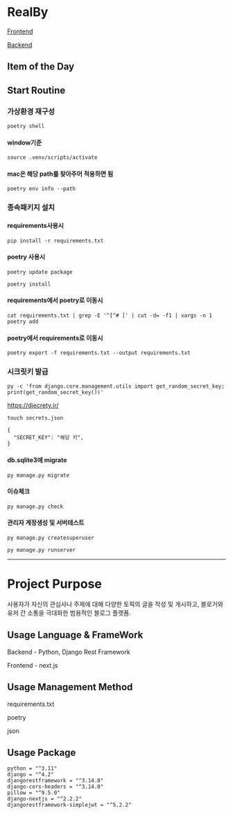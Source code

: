 # RealBy

[Frontend]()

[Backend](https://github.com/hanilcome/Realby_project)

## Item of the Day


## Start Routine

### 가상환경 재구성

    poetry shell

#### window기준

    source .venv/scripts/activate

#### mac은 해당 path를 찾아주어 적용하면 됨

    poetry env info --path

### 종속패키지 설치

#### requirements사용시

    pip install -r requirements.txt

#### poetry 사용시

    poetry update package

    poetry install

#### requirements에서 poetry로 이동시

    cat requirements.txt | grep -E '^[^# ]' | cut -d= -f1 | xargs -n 1 poetry add

#### poetry에서 requirements로 이동시

    poetry export -f requirements.txt --output requirements.txt

### 시크릿키 발급

    py -c 'from django.core.management.utils import get_random_secret_key; print(get_random_secret_key())'

https://djecrety.ir/

    touch secrets.json

    {
      "SECRET_KEY": "해당 키",
    }

#### db.sqlite3에 migrate

    py manage.py migrate

#### 이슈체크

    py manage.py check

#### 관리자 계정생성 및 서버테스트

    py manage.py createsuperuser

    py manage.py runserver

---

# Project Purpose

사용자가 자신의 관심사나 주제에 대해 다양한 토픽의 글을 작성 및 게시하고, 블로거와 유저 간 소통을 극대화한 범용적인 블로그 플랫폼.

## Usage Language & FrameWork

Backend - Python, Django Rest Framework

Frontend - next.js

## Usage Management Method

requirements.txt

poetry

json

## Usage Package

    python = "^3.11"
    django = "^4.2"
    djangorestframework = "^3.14.0"
    django-cors-headers = "^3.14.0"
    pillow = "^9.5.0"
    django-nextjs = "^2.2.2"
    djangorestframework-simplejwt = "^5.2.2"
